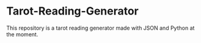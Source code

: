 # Tarot-Reading-Generator
This repository is a tarot reading generator made with JSON and Python at the moment.
